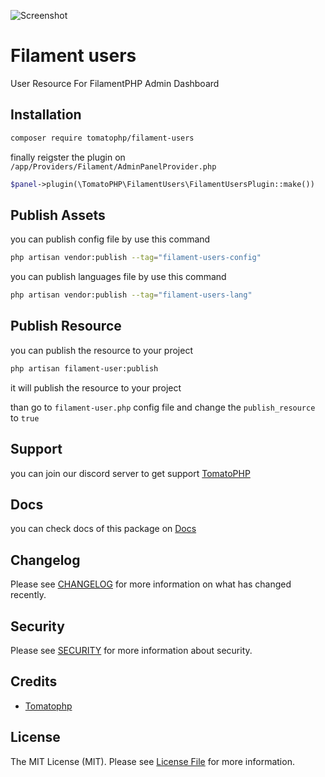 ![Screenshot](https://github.com/tomatophp/filament-users/blob/master/art/screenshot.png)

# Filament users

User Resource For FilamentPHP Admin Dashboard

## Installation

```bash
composer require tomatophp/filament-users
```

finally reigster the plugin on `/app/Providers/Filament/AdminPanelProvider.php`

```php
$panel->plugin(\TomatoPHP\FilamentUsers\FilamentUsersPlugin::make())
```

## Publish Assets

you can publish config file by use this command

```bash
php artisan vendor:publish --tag="filament-users-config"
```

you can publish languages file by use this command

```bash
php artisan vendor:publish --tag="filament-users-lang"
```

## Publish Resource

you can publish the resource to your project

```bash
php artisan filament-user:publish
```

it will publish the resource to your project

than go to `filament-user.php` config file and change the `publish_resource` to `true`

## Support

you can join our discord server to get support [TomatoPHP](https://discord.gg/VZc8nBJ3ZU)

## Docs

you can check docs of this package on [Docs](https://docs.tomatophp.com/filament/filament-users)

## Changelog

Please see [CHANGELOG](CHANGELOG.md) for more information on what has changed recently.

## Security

Please see [SECURITY](SECURITY.md) for more information about security.

## Credits

- [Tomatophp](mailto:info@3x1.io)

## License

The MIT License (MIT). Please see [License File](LICENSE.md) for more information.
